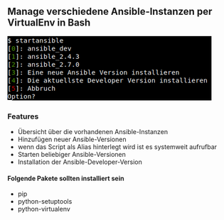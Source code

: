 ## Manage verschiedene Ansible-Instanzen per VirtualEnv in Bash

![screenshot](https://raw.githubusercontent.com/techgoat-net/manage_ansible_UI/master/ansible_virtualenv_menu03.png)

### Features

* Übersicht über die vorhandenen Ansible-Instanzen
* Hinzufügen neuer Ansible-Versionen
* wenn das Script als Alias hinterlegt wird ist es systemweit aufrufbar
* Starten beliebiger Ansible-Versionen
* Installation der Ansible-Developer-Version

#### Folgende Pakete sollten installiert sein
* pip
* python-setuptools
* python-virtualenv
